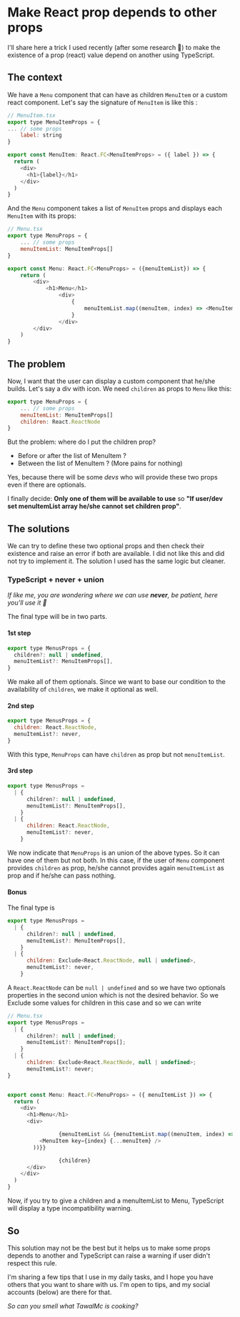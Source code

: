 # Make React prop depends to other props

I'll share here a trick I used recently (after some research 🤣) to make the existence of a prop (react) value depend
on another using TypeScript.

## The context

We have a `Menu` component that can have as children `MenuItem` or a custom react component.
Let's say the signature of `MenuItem` is like this :

```js
// MenuItem.tsx
export type MenuItemProps = {
... // some props
	label: string
}

export const MenuItem: React.FC<MenuItemProps> = ({ label }) => {
  return (
    <div>
      <h1>{label}</h1>
    </div>
  )
}
```

And the `Menu` component takes a list of `MenuItem` props and displays each `MenuItem` with its props:

```js
// Menu.tsx
export type MenuProps = {
	... // some props
	menuItemList: MenuItemProps[]
}

export const Menu: React.FC<MenuProps> = ({menuItemList}) => {
	return (
		<div>
			<h1>Menu</h1>
				<div>
					{
						menuItemList.map((menuItem, index) => <MenuItem key={index} {...menuItem} />)
					}
				</div>
		</div>
	)
}

```

## The problem

Now, I want that the user can display a custom component that he/she builds. Let's say a div with icon. We need `children` as props to `Menu` like this:

```js
export type MenuProps = {
	... // some props
	menuItemList: MenuItemProps[]
	children: React.ReactNode
}
```

But the problem: where do I put the children prop?

- Before or after the list of MenuItem ?
- Between the list of MenuItem ? (More pains for nothing)

Yes, because there will be some _devs_ who will provide these two props even if there are optionals.

I finally decide: **Only one of them will be available to use** so **"If user/dev set menuItemList array he/she cannot set children prop"**.

## The solutions

We can try to define these two optional props and then check their existence and raise an error if both are available.
I did not like this and did not try to implement it. The solution I used has the same logic but cleaner.

### TypeScript + never + union

_If like me, you are wondering where we can use **never**, be patient, here you'll use it 🤣_

The final type will be in two parts.

#### 1st step

```js
export type MenusProps = {
  children?: null | undefined,
  menuItemList?: MenuItemProps[],
}
```

We make all of them optionals. Since we want to base our condition to the availability of `children`, we make it optional as well.

#### 2nd step

```js
export type MenusProps = {
  children: React.ReactNode,
  menuItemList?: never,
}
```

With this type, `MenuProps` can have `children` as prop but not `menuItemList`.

#### 3rd step

```js
export type MenusProps =
  | {
      children?: null | undefined,
      menuItemList?: MenuItemProps[],
    }
  | {
      children: React.ReactNode,
      menuItemList?: never,
    }
```

We now indicate that `MenuProps` is an union of the above types. So it can have one of them but not both.
In this case, if the user of `Menu` component provides `children` as prop, he/she cannot provides again `menuItemList` as
prop and if he/she can pass nothing.

#### Bonus

The final type is

```js
export type MenusProps =
  | {
      children?: null | undefined,
      menuItemList?: MenuItemProps[],
    }
  | {
      children: Exclude<React.ReactNode, null | undefined>,
      menuItemList?: never,
    }
```

A `React.ReactNode` can be `null | undefined` and so we have two optionals properties in the second union which is not the desired behavior. So we Exclude
some values for children in this case and so we can write

```js
// Menu.tsx
export type MenusProps =
  | {
      children?: null | undefined;
      menuItemList?: MenuItemProps[];
    }
  | {
      children: Exclude<React.ReactNode, null | undefined>;
      menuItemList?: never;
}


export const Menu: React.FC<MenuProps> = ({ menuItemList }) => {
  return (
    <div>
      <h1>Menu</h1>
      <div>

				{menuItemList && {menuItemList.map((menuItem, index) => (
          <MenuItem key={index} {...menuItem} />
        ))}}

				{children}
      </div>
    </div>
  )
}

```

Now, if you try to give a children and a menuItemList to Menu, TypeScript will display a type incompatibility warning.

## So

This solution may not be the best but it helps us to make some props depends to another and TypeScript can raise a
warning if user didn't
respect this rule.

I'm sharing a few tips that I use in my daily tasks, and I hope you have others that you want to share with us.
I'm open to tips, and my social accounts (below) are there for that.

_So can you smell what TawalMc is cooking?_
